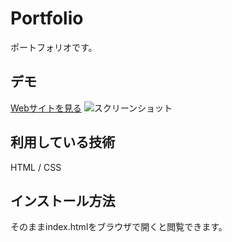 Portfolio
====

ポートフォリオです。

## デモ
[Webサイトを見る](https://yuki-kono-jp-portfolio.herokuapp.com/)
![スクリーンショット](https://user-images.githubusercontent.com/71328362/121275261-3967f380-c907-11eb-8b74-e6277510b466.png)

## 利用している技術
HTML / CSS

## インストール方法
そのままindex.htmlをブラウザで開くと閲覧できます。
